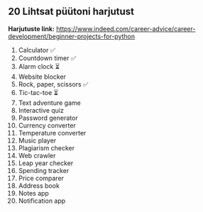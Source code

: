 ## 20 Lihtsat püütoni harjutust 

**Harjutuste link:** https://www.indeed.com/career-advice/career-development/beginner-projects-for-python 
 
1. Calculator ✅
2. Countdown timer ✅
3. Alarm clock ⏳
4. Website blocker
5. Rock, paper, scissors ✅
6. Tic-tac-toe ⏳
7. Text adventure game
8. Interactive quiz
9. Password generator
10. Currency converter
11. Temperature converter
12. Music player
13. Plagiarism checker
14. Web crawler
15. Leap year checker
16. Spending tracker
17. Price comparer
18. Address book
19. Notes app
20. Notification app
